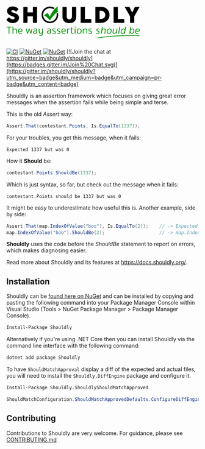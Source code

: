 ![Shouldly Logo](https://raw.githubusercontent.com/shouldly/shouldly/master/assets/logo_350x84.png)  
========

[![CI](https://github.com/shouldly/shouldly/actions/workflows/CI.yml/badge.svg?branch=master)](https://github.com/shouldly/shouldly/actions/workflows/CI.yml)
[![NuGet](https://img.shields.io/nuget/dt/shouldly.svg)](https://www.nuget.org/packages/Shouldly) 
[![NuGet](https://img.shields.io/nuget/vpre/shouldly.svg)](https://www.nuget.org/packages/Shouldly)
[![Join the chat at https://gitter.im/shouldly/shouldly](https://badges.gitter.im/Join%20Chat.svg)](https://gitter.im/shouldly/shouldly?utm_source=badge&utm_medium=badge&utm_campaign=pr-badge&utm_content=badge) 

Shouldly is an assertion framework which focuses on giving great error messages when the assertion fails while being simple and terse.

This is the old *Assert* way: 
```cs
Assert.That(contestant.Points, Is.EqualTo(1337));
```
For your troubles, you get this message, when it fails:

    Expected 1337 but was 0

How it **Should** be:
```cs
contestant.Points.ShouldBe(1337);
```
Which is just syntax, so far, but check out the message when it fails:

    contestant.Points should be 1337 but was 0

It might be easy to underestimate how useful this is. Another example, side by side:
```cs
Assert.That(map.IndexOfValue("boo"), Is.EqualTo(2));    // -> Expected 2 but was -1
map.IndexOfValue("boo").ShouldBe(2);                    // -> map.IndexOfValue("boo") should be 2 but was -1
```
**Shouldly** uses the code before the *ShouldBe* statement to report on errors, which makes diagnosing easier.

Read more about Shouldly and its features at https://docs.shouldly.org/.

## Installation

Shouldly can be [found here on NuGet](https://www.nuget.org/packages/Shouldly/) and can be installed by copying and pasting the following command into your Package Manager Console within Visual Studio (Tools > NuGet Package Manager > Package Manager Console).

```bash
Install-Package Shouldly
```

Alternatively if you're using .NET Core then you can install Shouldly via the command line interface with the following command:

```bash
dotnet add package Shouldly
```

To have `ShouldMatchApproval` display a diff of the expected and actual files, you will need to install the `Shouldly.DiffEngine` package and configure it.

```bash
Install-Package Shouldly.ShouldlyShouldMatchApproved
```

```csharp
ShouldMatchConfiguration.ShouldMatchApprovedDefaults.ConfigureDiffEngine();
```

## Contributing
Contributions to Shouldly are very welcome. For guidance, please see [CONTRIBUTING.md](CONTRIBUTING.md)
